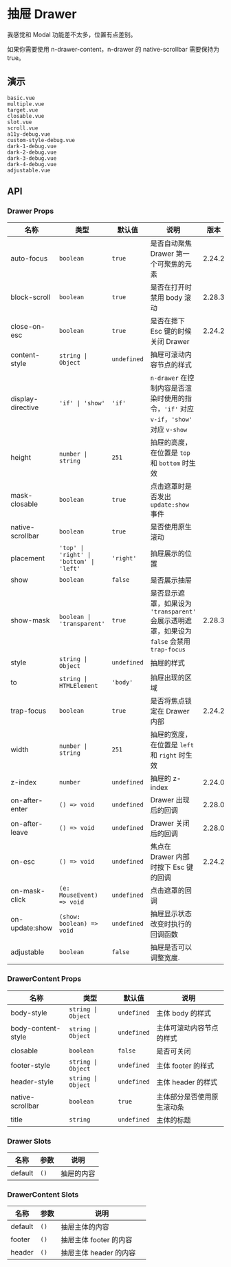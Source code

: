 # 抽屉 Drawer

我感觉和 Modal 功能差不太多，位置有点差别。

<n-alert title="提示" type="warning">
  如果你需要使用 <n-text code>n-drawer-content</n-text>，<n-text code>n-drawer</n-text> 的 <n-text code>native-scrollbar</n-text> 需要保持为 <n-text code>true</n-text>。
</n-alert>

## 演示

```demo
basic.vue
multiple.vue
target.vue
closable.vue
slot.vue
scroll.vue
a11y-debug.vue
custom-style-debug.vue
dark-1-debug.vue
dark-2-debug.vue
dark-3-debug.vue
dark-4-debug.vue
adjustable.vue
```

## API

### Drawer Props

| 名称 | 类型 | 默认值 | 说明 | 版本 |
| --- | --- | --- | --- | --- |
| auto-focus | `boolean` | `true` | 是否自动聚焦 Drawer 第一个可聚焦的元素 | 2.24.2 |
| block-scroll | `boolean` | `true` | 是否在打开时禁用 body 滚动 | 2.28.3 |
| close-on-esc | `boolean` | `true` | 是否在摁下 Esc 键的时候关闭 Drawer | 2.24.2 |
| content-style | `string \| Object` | `undefined` | 抽屉可滚动内容节点的样式 |  |
| display-directive | `'if' \| 'show'` | `'if'` | `n-drawer` 在控制内容是否渲染时使用的指令，`'if'` 对应 `v-if`，`'show'` 对应 `v-show` |  |
| height | `number \| string` | `251` | 抽屉的高度，在位置是 `top` 和 `bottom` 时生效 |  |
| mask-closable | `boolean` | `true` | 点击遮罩时是否发出 `update:show` 事件 |  |
| native-scrollbar | `boolean` | `true` | 是否使用原生滚动 |  |
| placement | `'top' \| 'right' \| 'bottom' \| 'left'` | `'right'` | 抽屉展示的位置 |  |
| show | `boolean` | `false` | 是否展示抽屉 |  |
| show-mask | `boolean \| 'transparent'` | `true` | 是否显示遮罩，如果设为 `'transparent'` 会展示透明遮罩，如果设为 `false` 会禁用 `trap-focus` | 2.28.3 |
| style | `string \| Object` | `undefined` | 抽屉的样式 |  |
| to | `string \| HTMLElement` | `'body'` | 抽屉出现的区域 |  |
| trap-focus | `boolean` | `true` | 是否将焦点锁定在 Drawer 内部 | 2.24.2 |
| width | `number \| string` | `251` | 抽屉的宽度，在位置是 `left` 和 `right` 时生效 |  |
| z-index | `number` | `undefined` | 抽屉的 z-index | 2.24.0 |
| on-after-enter | `() => void` | `undefined` | Drawer 出现后的回调 | 2.28.0 |
| on-after-leave | `() => void` | `undefined` | Drawer 关闭后的回调 | 2.28.0 |
| on-esc | `() => void` | `undefined` | 焦点在 Drawer 内部时按下 Esc 键的回调 | 2.24.2 |
| on-mask-click | `(e: MouseEvent) => void` | `undefined` | 点击遮罩的回调 |  |
| on-update:show | `(show: boolean) => void` | `undefined` | 抽屉显示状态改变时执行的回调函数 |  |
| adjustable | `boolean` | `false` | 抽屉是否可以调整宽度. |  |

### DrawerContent Props

| 名称 | 类型 | 默认值 | 说明 |
| --- | --- | --- | --- |
| body-style | `string \| Object` | `undefined` | 主体 body 的样式 |
| body-content-style | `string \| Object` | `undefined` | 主体可滚动内容节点的样式 |
| closable | `boolean` | `false` | 是否可关闭 |
| footer-style | `string \| Object` | `undefined` | 主体 footer 的样式 |
| header-style | `string \| Object` | `undefined` | 主体 header 的样式 |
| native-scrollbar | `boolean` | `true` | 主体部分是否使用原生滚动条 |
| title | `string` | `undefined` | 主体的标题 |

### Drawer Slots

| 名称    | 参数 | 说明       |
| ------- | ---- | ---------- |
| default | `()` | 抽屉的内容 |

### DrawerContent Slots

| 名称    | 参数 | 说明                     |
| ------- | ---- | ------------------------ |
| default | `()` | 抽屉主体的内容           |
| footer  | `()` | 抽屉主体 footer 的内容   |
| header  | `()` | 抽屉主体 header 的内容　 |
